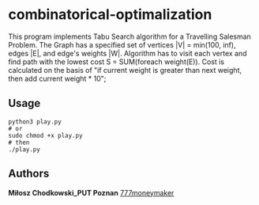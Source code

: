 # combinatorical-optimalization
This program implements Tabu Search algorithm for a Travelling Salesman Problem.
The Graph has a specified set of vertices |V| = min(100, inf), edges |E|, and edge's weights |W|.
Algorithm has to visit each vertex and find path with the lowest cost S = SUM(foreach weight(E)). Cost is calculated on the basis of "if current weight is greater than next weight, then add current weight * 10"; 

Usage
-----
```
python3 play.py 
# or 	
sudo chmod +x play.py  
# then
./play.py  
```

Authors
-----
**Miłosz Chodkowski_PUT Poznan** [777moneymaker](https://github.com/777moneymaker)
